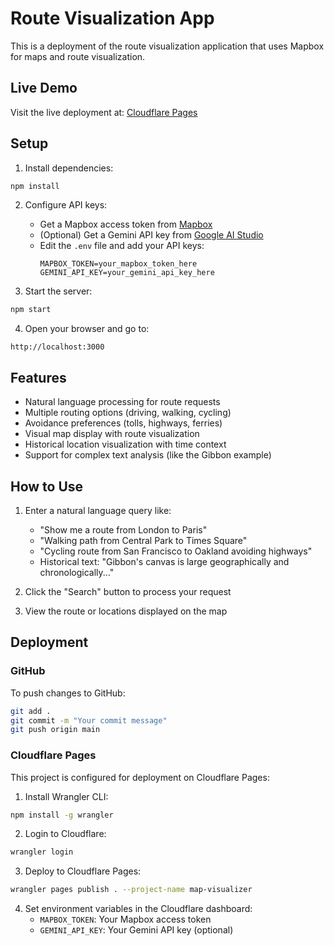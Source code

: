 # Route Visualization App

This is a deployment of the route visualization application that uses Mapbox for maps and route visualization.

## Live Demo
Visit the live deployment at: [Cloudflare Pages](https://for-co-06.pages.dev)

## Setup

1. Install dependencies:
```bash
npm install
```

2. Configure API keys:
   - Get a Mapbox access token from [Mapbox](https://www.mapbox.com/)
   - (Optional) Get a Gemini API key from [Google AI Studio](https://ai.google.dev/)
   - Edit the `.env` file and add your API keys:
     ```
     MAPBOX_TOKEN=your_mapbox_token_here
     GEMINI_API_KEY=your_gemini_api_key_here
     ```

3. Start the server:
```bash
npm start
```

4. Open your browser and go to:
```
http://localhost:3000
```

## Features

- Natural language processing for route requests
- Multiple routing options (driving, walking, cycling)
- Avoidance preferences (tolls, highways, ferries)
- Visual map display with route visualization
- Historical location visualization with time context
- Support for complex text analysis (like the Gibbon example)

## How to Use

1. Enter a natural language query like:
   - "Show me a route from London to Paris"
   - "Walking path from Central Park to Times Square"
   - "Cycling route from San Francisco to Oakland avoiding highways"
   - Historical text: "Gibbon's canvas is large geographically and chronologically..."

2. Click the "Search" button to process your request

3. View the route or locations displayed on the map

## Deployment

### GitHub

To push changes to GitHub:

```bash
git add .
git commit -m "Your commit message"
git push origin main
```

### Cloudflare Pages

This project is configured for deployment on Cloudflare Pages:

1. Install Wrangler CLI:
```bash
npm install -g wrangler
```

2. Login to Cloudflare:
```bash
wrangler login
```

3. Deploy to Cloudflare Pages:
```bash
wrangler pages publish . --project-name map-visualizer
```

4. Set environment variables in the Cloudflare dashboard:
   - `MAPBOX_TOKEN`: Your Mapbox access token
   - `GEMINI_API_KEY`: Your Gemini API key (optional) 